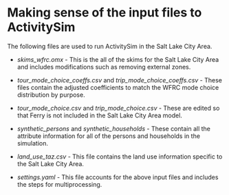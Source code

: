 <!-- ReadME to instruct how to use the input files on box
my folder will eventually match -->

# Making sense of the input files to ActivitySim
The following files are used to run ActivitySim in the
Salt Lake City Area.

* *skims_wfrc.omx* - This is the all of the skims for the Salt
Lake City Area and includes modifications such as removing
external zones.

* *tour_mode_choice_coeffs.csv* and *trip_mode_choice_coeffs.csv* -
These files contain the adjusted coefficients to match the WFRC
mode choice distribution by purpose.

* *tour_mode_choice.csv* and *trip_mode_choice.csv* - These are edited
so that Ferry is not included in the Salt Lake City Area model.

* *synthetic_persons* and *synthetic_households* - These contain
all the attribute information for all of the persons and
households in the simulation.

* *land_use_taz.csv* - This file contains the land use information
specific to the Salt Lake City Area.

* *settings.yaml* - This file accounts for the above input files
and includes the steps for multiprocessing.
